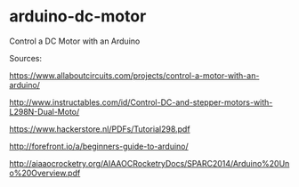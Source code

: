 # arduino-dc-motor
Control a DC Motor with an Arduino

Sources:

https://www.allaboutcircuits.com/projects/control-a-motor-with-an-arduino/

http://www.instructables.com/id/Control-DC-and-stepper-motors-with-L298N-Dual-Moto/

https://www.hackerstore.nl/PDFs/Tutorial298.pdf

http://forefront.io/a/beginners-guide-to-arduino/

http://aiaaocrocketry.org/AIAAOCRocketryDocs/SPARC2014/Arduino%20Uno%20Overview.pdf
